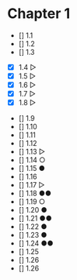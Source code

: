# Chapter 1

- [] 1.1
- [] 1.2
- [] 1.3
- [x] 1.4 ▷
- [x] 1.5 ▷
- [x] 1.6 ▷
- [x] 1.7 ▷
- [x] 1.8 ▷
- [] 1.9
- [] 1.10
- [] 1.11
- [] 1.12
- [] 1.13 ▷
- [] 1.14 ○
- [] 1.15 ●
- [] 1.16
- [] 1.17 ▷
- [] 1.18 ●●
- [] 1.19 ○
- [] 1.20 ●
- [] 1.21 ●●
- [] 1.22 ●
- [] 1.23 ●
- [] 1.24 ●●
- [] 1.25
- [] 1.26
- [] 1.26
